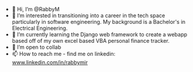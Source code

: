 - 👋 Hi, I’m @RabbyM
- 👀 I’m interested in transitioning into a career in the tech space particularly in software engineering. My background is a Bachelor's in Electrical Engineering.
- 🌱 I’m currently learning the Django web framework to create a webapp based off of my own excel based VBA personal finance tracker. 
- 💞️ I’m open to collab
- 📫 How to reach me - find me on linkedin: www.linkedin.com/in/rabbymir

<!---
RabbyM/RabbyM is a ✨ special ✨ repository because its `README.md` (this file) appears on your GitHub profile.
You can click the Preview link to take a look at your changes.
--->
